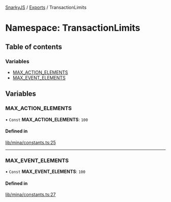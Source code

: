 [SnarkyJS](../README.md) / [Exports](../modules.md) / TransactionLimits

# Namespace: TransactionLimits

## Table of contents

### Variables

- [MAX\_ACTION\_ELEMENTS](TransactionLimits.md#max_action_elements)
- [MAX\_EVENT\_ELEMENTS](TransactionLimits.md#max_event_elements)

## Variables

### MAX\_ACTION\_ELEMENTS

• `Const` **MAX\_ACTION\_ELEMENTS**: ``100``

#### Defined in

[lib/mina/constants.ts:25](https://github.com/o1-labs/snarkyjs/blob/5a945ad8/src/lib/mina/constants.ts#L25)

___

### MAX\_EVENT\_ELEMENTS

• `Const` **MAX\_EVENT\_ELEMENTS**: ``100``

#### Defined in

[lib/mina/constants.ts:27](https://github.com/o1-labs/snarkyjs/blob/5a945ad8/src/lib/mina/constants.ts#L27)
